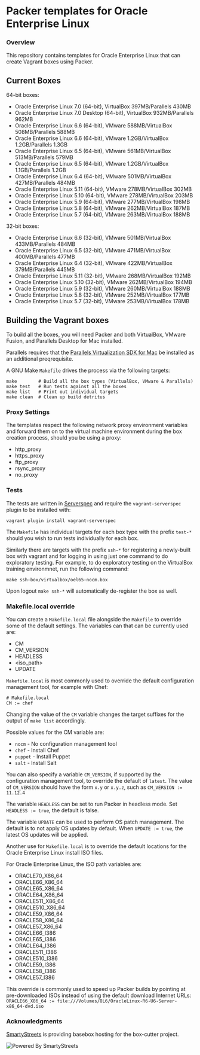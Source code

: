 # Packer templates for Oracle Enterprise Linux

### Overview

This repository contains templates for Oracle Enterprise Linux that can create
Vagrant boxes using Packer.

## Current Boxes

64-bit boxes:

* Oracle Enterprise Linux 7.0 (64-bit), VirtualBox 397MB/Parallels 430MB
* Oracle Enterprise Linux 7.0 Desktop (64-bit), VirtualBox 932MB/Parallels 962MB
* Oracle Enterprise Linux 6.6 (64-bit), VMware 588MB/VirtualBox 508MB/Parallels 588MB
* Oracle Enterprise Linux 6.6 (64-bit), VMware 1.2GB/VirtualBox 1.2GB/Parallels 1.3GB
* Oracle Enterprise Linux 6.5 (64-bit), VMware 561MB/VirtualBox 513MB/Parallels 579MB
* Oracle Enterprise Linux 6.5 (64-bit), VMware 1.2GB/VirtualBox 1.1GB/Parallels 1.2GB
* Oracle Enterprise Linux 6.4 (64-bit), VMware 501MB/VirtualBox 427MB/Parallels 484MB
* Oracle Enterprise Linux 5.11 (64-bit), VMware 278MB/VirtualBox 302MB
* Oracle Enterprise Linux 5.10 (64-bit), VMware 278MB/VirtualBox 203MB
* Oracle Enterprise Linux 5.9 (64-bit), VMware 277MB/VirtualBox 198MB
* Oracle Enterprise Linux 5.8 (64-bit), VMware 262MB/VirtualBox 187MB
* Oracle Enterprise Linux 5.7 (64-bit), VMware 263MB/VirtualBox 188MB

32-bit boxes:

* Oracle Enterprise Linux 6.6 (32-bit), VMware 501MB/VirtualBox 433MB/Parallels 484MB
* Oracle Enterprise Linux 6.5 (32-bit), VMware 471MB/VirtualBox 400MB/Parallels 477MB
* Oracle Enterprise Linux 6.4 (32-bit), VMware 422MB/VirtualBox 379MB/Parallels 445MB
* Oracle Enterprise Linux 5.11 (32-bit), VMware 268MB/VirtualBox 192MB
* Oracle Enterprise Linux 5.10 (32-bit), VMware 262MB/VirtualBox 194MB
* Oracle Enterprise Linux 5.9 (32-bit), VMware 260MB/VirtualBox 188MB
* Oracle Enterprise Linux 5.8 (32-bit), VMware 252MB/VirtualBox 177MB
* Oracle Enterprise Linux 5.7 (32-bit), VMware 253MB/VirtualBox 178MB

## Building the Vagrant boxes

To build all the boxes, you will need Packer and both VirtualBox, VMware
Fusion, and Parallels Desktop for Mac installed.

Parallels requires that the
[Parallels Virtualization SDK for Mac](http://ww.parallels.com/downloads/desktop)
be installed as an additional preqrequisite.

A GNU Make `Makefile` drives the process via the following targets:

    make        # Build all the box types (VirtualBox, VMware & Parallels)
    make test   # Run tests against all the boxes
    make list   # Print out individual targets
    make clean  # Clean up build detritus

### Proxy Settings

The templates respect the following network proxy environment variables
and forward them on to the virtual machine environment during the box creation
process, should you be using a proxy:

* http_proxy
* https_proxy
* ftp_proxy
* rsync_proxy
* no_proxy

### Tests

The tests are written in [Serverspec](http://serverspec.org) and require the
`vagrant-serverspec` plugin to be installed with:

    vagrant plugin install vagrant-serverspec

The `Makefile` has individual targets for each box type with the prefix
`test-*` should you wish to run tests individually for each box.

Similarly there are targets with the prefix `ssh-*` for registering a
newly-built box with vagrant and for logging in using just one command to
do exploratory testing.  For example, to do exploratory testing
on the VirtualBox training environmnet, run the following command:

    make ssh-box/virtualbox/oel65-nocm.box

Upon logout `make ssh-*` will automatically de-register the box as well.

### Makefile.local override

You can create a `Makefile.local` file alongside the `Makefile` to override
some of the default settings.  The variables can that can be currently
used are:

* CM
* CM_VERSION
* HEADLESS
* \<iso_path\>
* UPDATE

`Makefile.local` is most commonly used to override the default configuration
management tool, for example with Chef:

    # Makefile.local
    CM := chef

Changing the value of the `CM` variable changes the target suffixes for
the output of `make list` accordingly.

Possible values for the CM variable are:

* `nocm` - No configuration management tool
* `chef` - Install Chef
* `puppet` - Install Puppet
* `salt`  - Install Salt

You can also specify a variable `CM_VERSION`, if supported by the
configuration management tool, to override the default of `latest`.
The value of `CM_VERSION` should have the form `x.y` or `x.y.z`,
such as `CM_VERSION := 11.12.4`

The variable `HEADLESS` can be set to run Packer in headless mode.
Set `HEADLESS := true`, the default is false.

The variable `UPDATE` can be used to perform OS patch management.  The
default is to not apply OS updates by default.  When `UPDATE := true`,
the latest OS updates will be applied.

Another use for `Makefile.local` is to override the default locations
for the Oracle Enterprise Linux install ISO files.

For Oracle Enterprise Linux, the ISO path variables are:

* ORACLE70_X86_64
* ORACLE66_X86_64
* ORACLE65_X86_64
* ORACLE64_X86_64
* ORACLE511_X86_64
* ORACLE510_X86_64
* ORACLE59_X86_64
* ORACLE58_X86_64
* ORACLE57_X86_64
* ORACLE66_I386
* ORACLE65_I386
* ORACLE64_I386
* ORACLE511_I386
* ORACLE510_I386
* ORACLE59_I386
* ORACLE58_I386
* ORACLE57_I386

This override is commonly used to speed up Packer builds by
pointing at pre-downloaded ISOs instead of using the default
download Internet URLs:
`ORACLE66_X86_64 := file:///Volumes/OL6/OracleLinux-R6-U6-Server-x86_64-dvd.iso`

### Acknowledgments

[SmartyStreets](http://www.smartystreets.com) is providing basebox hosting for the box-cutter project.

![Powered By SmartyStreets](https://smartystreets.com/resources/images/smartystreets-flat.png)
